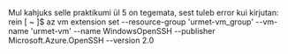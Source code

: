 Mul kahjuks selle praktikumi ül 5 on tegemata, sest tuleb error kui kirjutan: rein [ ~ ]$ az vm extension set --resource-group 'urmet-vm_group' --vm-name 'urmet-vm' --name WindowsOpenSSH --publisher Microsoft.Azure.OpenSSH --version 2.0

